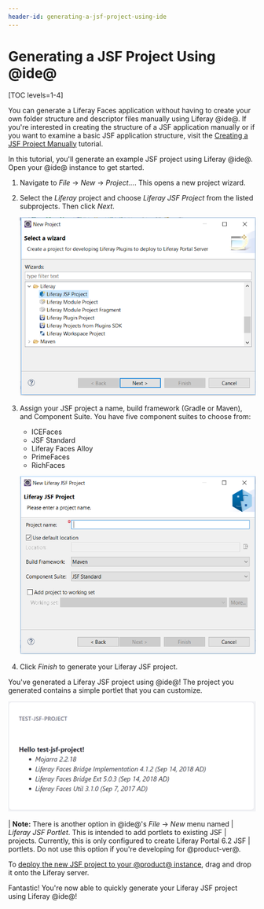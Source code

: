 ```yaml
---
header-id: generating-a-jsf-project-using-ide
---
```


# Generating a JSF Project Using @ide@

[TOC levels=1-4]

You can generate a Liferay Faces application without having to create your own
folder structure and descriptor files manually using Liferay @ide@. If you're
interested in creating the structure of a JSF application manually or if you
want to examine a basic JSF application structure, visit the
[Creating a JSF Project Manually](/docs/7-0/tutorials/-/knowledge_base/t/creating-a-jsf-project-manually)
tutorial.

In this tutorial, you'll generate an example JSF project using Liferay @ide@.
Open your @ide@ instance to get started.

1.  Navigate to *File* &rarr; *New* &rarr; *Project...*. This opens a new
    project wizard.

2.  Select the *Liferay* project and choose *Liferay JSF Project* from the
    listed subprojects. Then click *Next*.

    ![Figure 1: Choose the *Liferay JSF Project* option to begin creating a JSF project in @ide@.](../../../images/jsf-project-ide.png)

3.  Assign your JSF project a name, build framework (Gradle or Maven), and
    Component Suite. You have five component suites to choose from:

    - ICEFaces
    - JSF Standard
    - Liferay Faces Alloy
    - PrimeFaces
    - RichFaces

    ![Figure 2: Choose your preferred options for your JSF project.](../../../images/new-jsf-project-ide.png)

4.  Click *Finish* to generate your Liferay JSF project.

You've generated a Liferay JSF project using @ide@! The project you generated
contains a simple portlet that you can customize.

![Figure 3: The generated JSF portlet project displays basic build information.](../../../images/jsf-ide-generated-project.png)

| **Note:** There is another option in @ide@'s *File* &rarr; *New* menu named
| *Liferay JSF Portlet*. This is intended to add portlets to existing JSF
| projects. Currently, this is only configured to create Liferay Portal 6.2 JSF
| portlets. Do not use this option if you're developing for @product-ver@.

To
[deploy the new JSF project to your @product@ instance](/docs/7-0/tutorials/-/knowledge_base/t/deploying-modules-with-liferay-ide),
drag and drop it onto the Liferay server.

Fantastic! You're now able to quickly generate your Liferay JSF project using
Liferay @ide@!
